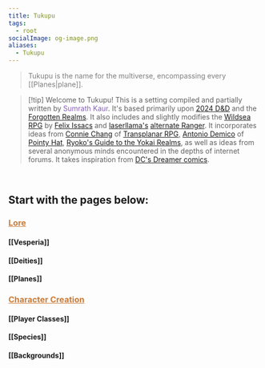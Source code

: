 ```yaml
---
title: Tukupu
tags:
  - root
socialImage: og-image.png
aliases:
  - Tukupu
---
```


> <span style="color:rgb(125, 125, 125)">Tukupu is the name for the multiverse, encompassing every [[Planes|plane]]. </span>

> [!tip] Welcome to Tukupu!
> This is a setting compiled and partially written by <span style="color:rgb(134, 93, 187)">Sumrath Kaur</span>. It's based primarily upon [2024 D&D](https://www.dndbeyond.com/sources/dnd/free-rules) and the [Forgotten Realms](https://forgottenrealms.fandom.com/wiki/Main_Page). It also includes and slightly modifies the [Wildsea RPG](https://www.myth.works/en-ca/collections/the-wildsea-homepage) by [Felix Issacs](https://felixisaacs.itch.io/) and [laserllama's](https://www.gmbinder.com/profile/laserllama) [alternate Ranger](https://www.gmbinder.com/share/-M7iu19Af89SH2G_5RGa). It incorporates ideas from [Connie Chang](https://bsky.app/profile/byconniechang.bsky.social) of [Transplanar RPG](https://transplanarrpg.com/), [Antonio Demico](https://linktr.ee/antodemico) of [Pointy Hat](https://www.youtube.com/@pointyhatstudios), [Ryoko's Guide to the Yokai Realms](https://www.kickstarter.com/projects/dndshorts/ryokos-guide-to-the-yokai-realms-a-5e-tome), as well as ideas from several anonymous minds encountered in the depths of internet forums. It takes inspiration from [DC's Dreamer comics](https://dc.fandom.com/wiki/Nia_Nal_(Prime_Earth)). 

<br>

## Start with the pages below:
### <span style="color:rgb(203, 123, 55)"><u>Lore</u></span>
#### [[Vesperia]]
#### [[Deities]]
#### [[Planes]]
### <span style="color:rgb(203, 123, 55)"><u>Character Creation</u></span>
#### [[Player Classes]]
#### [[Species]]
#### [[Backgrounds]]

